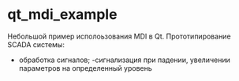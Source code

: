 # qt_mdi_example
Небольшой пример исполоьзования MDI в Qt. 
Прототипирование SCADA системы: 
- обработка сигналов; 
-сигнализация при падении, увеличении параметров на определенный уровень
